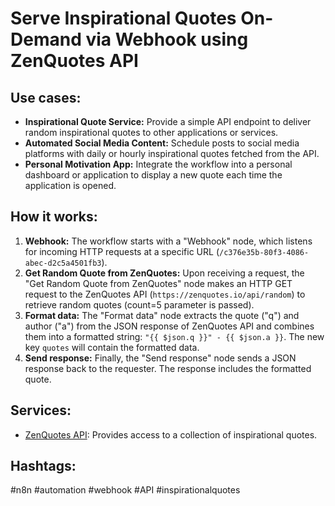 # Serve Inspirational Quotes On-Demand via Webhook using ZenQuotes API

## Use cases:

*   **Inspirational Quote Service:** Provide a simple API endpoint to deliver random inspirational quotes to other applications or services.
*   **Automated Social Media Content:** Schedule posts to social media platforms with daily or hourly inspirational quotes fetched from the API.
*   **Personal Motivation App:** Integrate the workflow into a personal dashboard or application to display a new quote each time the application is opened.

## How it works:

1.  **Webhook:** The workflow starts with a "Webhook" node, which listens for incoming HTTP requests at a specific URL (`/c376e35b-80f3-4086-abec-d2c5a4501fb3`).
2.  **Get Random Quote from ZenQuotes:** Upon receiving a request, the "Get Random Quote from ZenQuotes" node makes an HTTP GET request to the ZenQuotes API (`https://zenquotes.io/api/random`) to retrieve random quotes (count=5 parameter is passed).
3.  **Format data:** The "Format data" node extracts the quote ("q") and author ("a") from the JSON response of ZenQuotes API and combines them into a formatted string: `"{{ $json.q }}" - {{ $json.a }}`. The new key `quotes` will contain the formatted data.
4.  **Send response:** Finally, the "Send response" node sends a JSON response back to the requester. The response includes the formatted quote.

## Services:

*   [ZenQuotes API](https://zenquotes.io/): Provides access to a collection of inspirational quotes.

## Hashtags:

#n8n #automation #webhook #API #inspirationalquotes
